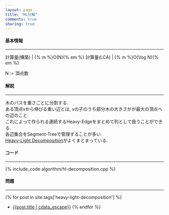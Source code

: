 ```yaml
---
layout: page
title: "HL分解"
comments: true
sharing: true
---
```


#### 基本情報
  
***

計算量(構築) | {% m %}O(N){% em %}
計算量(LCA) | {% m %}O(\log N){% em %}
  
N := 頂点数

#### 解説

***

木のパスを重さごとに分割する.  
ある頂点vから伸びる重い辺とは, vの子のうち部分木の大きさがが最大の頂点への辺のこと.  
これによって作られる連続するHeavy-Edgeをまとめて列として扱うことができる.  
各辺集合をSegment-Treeで管理することが多い.  
[Heavy-Light Decomposition](http://math314.hateblo.jp/entry/2014/06/24/220107)がよくまとまっている.

#### コード

***

{% include_code algorithm/hl-decomposition.cpp %}


#### 問題

***  
{% for post in site.tags['heavy-light-decomposition'] %}
* [{{post.title | cdata_escape}}]({{post.url}})
{% endfor %}
